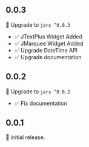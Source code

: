 ## 0.0.3

🎉 Upgrade to `jars ^0.0.3`

- ✅ JTextPlus Widget Added
- ✅ JMarquee Widget Added
- ✅ Upgrade DateTime API
- ✅ Upgrade documentation

## 0.0.2

🎉 Upgrade to `jars ^0.0.2`

- ✅ Fix documentation

## 0.0.1

🎉 initial release.

